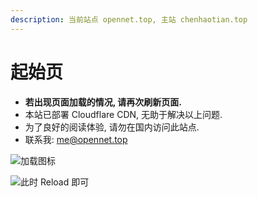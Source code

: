 ```yaml
---
description: 当前站点 opennet.top, 主站 chenhaotian.top
---
```


# 起始页

* **若出现页面加载的情况, 请再次刷新页面.**
* 本站已部署 Cloudflare CDN, 无助于解决以上问题.
* 为了良好的阅读体验, 请勿在国内访问此站点.
* 联系我: me@opennet.top



![加载图标](http://nme-200t.oss-cn-hangzhou.aliyuncs.com/notes/2022-10-05-082720.png)

![此时 Reload 即可](http://nme-200t.oss-cn-hangzhou.aliyuncs.com/notes/2022-10-05-082541.png)
